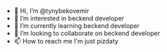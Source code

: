 - 👋 Hi, I’m @tynybekovemir
- 👀 I’m interested in beckend developer
- 🌱 I’m currently learning beckend developer
- 💞️ I’m looking to collaborate on beckend developer
- 📫 How to reach me I'm just pizdaty

<!---
tynybekovemir/tynybekovemir is a ✨ special ✨ repository because its `README.md` (this file) appears on your GitHub profile.
You can click the Preview link to take a look at your changes.
--->
